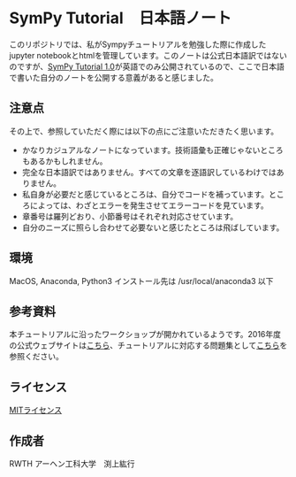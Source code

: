 # SymPy Tutorial　日本語ノート
このリポジトリでは、私がSympyチュートリアルを勉強した際に作成したjupyter notebookとhtmlを管理しています。このノートは公式日本語訳ではないのですが、[SymPy Tutorial 1.0](http://docs.sympy.org/latest/tutorial/index.html)が英語でのみ公開されているので、ここで日本語で書いた自分のノートを公開する意義があると感じました。

## 注意点
その上で、参照していただく際には以下の点にご注意いただきたく思います。

- かなりカジュアルなノートになっています。技術語彙も正確じゃないところもあるかもしれません。
- 完全な日本語訳ではありません。すべての文章を逐語訳しているわけではありません。
- 私自身が必要だと感じているところは、自分でコードを補っています。ところによっては、わざとエラーを発生させてエラーコードを見ています。
- 章番号は羅列どおり、小節番号はそれぞれ対応させています。
- 自分のニーズに照らし合わせて必要ないと感じたところは飛ばしています。

## 環境
MacOS, Anaconda, Python3
インストール先は
/usr/local/anaconda3 以下

## 参考資料
本チュートリアルに沿ったワークショップが開かれているようです。2016年度の公式ウェブサイトは[こちら](http://www.sympy.org/scipy-2016-tutorial/)、チュートリアルに対応する問題集として[こちら](https://github.com/sympy/scipy-2016-tutorial)を参照ください。

## ライセンス
[MITライセンス](https://ja.wikipedia.org/wiki/MIT_License)

## 作成者

RWTH アーヘン工科大学　渕上紘行

